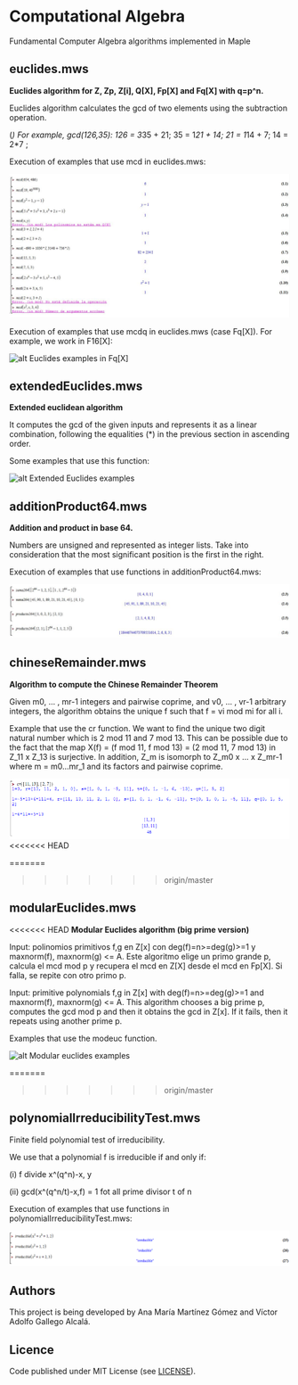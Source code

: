 # Computational Algebra

Fundamental Computer Algebra algorithms implemented in Maple


## euclides.mws


**Euclides algorithm for Z, Zp, Z[i], Q[X], Fp[X] and Fq[X] with q=p^n.**


 Euclides algorithm calculates the gcd of two elements using the subtraction operation.
 
 
(*) For example, gcd(126,35):
126 = 3*35 + 21;
35   = 1*21 + 14;
21   = 1*14 + 7;
14   = 2*7 ;


Execution of examples that use mcd in euclides.mws:

![alt Euclides examples](https://github.com/Ana06/comp-algebra/blob/master/images/euclides.jpg "Euclides examples")


Execution of examples that use mcdq in euclides.mws (case Fq[X]). For example, we work in F16[X]:

![alt Euclides examples in Fq[X]](https://github.com/vicgalle/comp-algebra/blob/master/images/euclidesFq.PNG "Euclides examples in Fq[X]")


## extendedEuclides.mws

**Extended euclidean algorithm**

It computes the gcd of the given inputs and represents it as a linear combination, following the equalities (*) in the previous section in ascending order.

Some examples that use this function:

![alt Extended Euclides examples](https://github.com/vicgalle/comp-algebra/blob/master/images/extendedEuclides.PNG "Extended Euclides examples")


## additionProduct64.mws


**Addition and product in base 64.**

Numbers are unsigned and represented as integer lists. Take into consideration that the most significant position is the first in the right.

Execution of examples that use functions in additionProduct64.mws:

![alt Addition and product in base 64 examples](https://github.com/Ana06/comp-algebra/blob/master/images/additionProduct64.JPG "Addition and product in base 64 examples")
 
 
## chineseRemainder.mws

**Algorithm to compute the Chinese Remainder Theorem**

Given m0, ... , mr-1 integers and pairwise coprime, and v0, ... , vr-1 arbitrary integers, the algorithm obtains the unique f such that f = vi mod mi for all i.

Example that use the cr function. We want to find the unique two digit natural number which is 2 mod 11 and 7 mod 13. This can be possible due to the fact that the map X(f) = (f mod 11, f mod 13) = (2 mod 11, 7 mod 13) in Z_11 x Z_13 is surjective. In addition, Z_m is isomorph to Z_m0 x ... x Z_mr-1 where m = m0...mr_1 and its factors and pairwise coprime.

![alt Chinese remainder examples](https://github.com/vicgalle/comp-algebra/blob/master/images/chineseRemainder.PNG "Chinese remainder example")
<<<<<<< HEAD


=======
>>>>>>> origin/master

## modularEuclides.mws

<<<<<<< HEAD
**Modular Euclides algorithm (big prime version)**

Input: polinomios primitivos f,g en Z[x] con deg(f)=n>=deg(g)>=1 y maxnorm(f), maxnorm(g) <= A.
Este algoritmo elige un primo grande p, calcula el mcd mod p y recupera el mcd en Z[X] desde el mcd en Fp[X]. Si falla, se repite con otro primo p.

Input: primitive polynomials f,g in Z[x] with deg(f)=n>=deg(g)>=1 and maxnorm(f), maxnorm(g) <= A.
This algorithm chooses a big prime p, computes the gcd mod p and then it obtains the gcd in Z[x]. If it fails, then it repeats using another prime p.

Examples that use the modeuc function.

![alt Modular euclides examples](https://github.com/vicgalle/comp-algebra/blob/master/images/modularEuclides.PNG "Modular euclides examples")
 

=======
>>>>>>> origin/master
## polynomialIrreducibilityTest.mws

Finite field polynomial test of irreducibility.


We use that a polynomial f is irreducible if and only if:

(i) f divide x^(q^n)-x, y

(ii) gcd(x^(q^n/t)-x,f) = 1 fot all prime divisor t of n


Execution of examples that use functions in polynomialIrreducibilityTest.mws:

![alt Finite field polynomial test of irreducibility examples](https://github.com/Ana06/comp-algebra/blob/master/images/polynomialIrreducibilityTest.PNG "Finite field polynomial test of irreducibility examples")

 
## Authors

This project is being developed by Ana María Martínez Gómez and Víctor Adolfo Gallego Alcalá.



## Licence

Code published under MIT License (see [LICENSE](LICENSE)).

